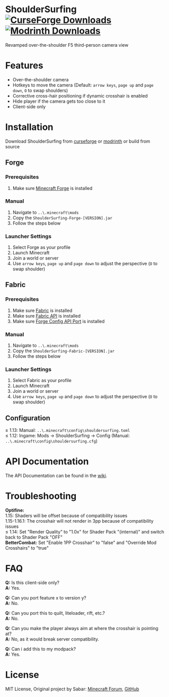 # ShoulderSurfing </br> [![CurseForge Downloads](https://img.shields.io/curseforge/dt/243190?style=flat-square&logo=curseforge&label=CurseForge&color=%23F16436)](https://www.curseforge.com/minecraft/mc-mods/shoulder-surfing-reloaded) [![Modrinth Downloads](https://img.shields.io/modrinth/dt/kepjj2sy?style=flat-square&logo=modrinth&label=Modrinth&color=%2300AF5C)](https://modrinth.com/mod/shoulder-surfing-reloaded) #
Revamped over-the-shoulder F5 third-person camera view

# Features #

* Over-the-shoulder camera
* Hotkeys to move the camera (Default: `arrow keys`, `page up` and `page down`, `O` to swap shoulders)
* Corrective cross-hair positioning if dynamic crosshair is enabled
* Hide player if the camera gets too close to it
* Client-side only

# Installation #

Download ShoulderSurfing from [curseforge](https://www.curseforge.com/minecraft/mc-mods/shoulder-surfing-reloaded/files/) or [modrinth](https://modrinth.com/mod/shoulder-surfing-reloaded) or build from source

## Forge ##

### Prerequisites ###

1. Make sure [Minecraft Forge](http://files.minecraftforge.net/) is installed

### Manual ###

1. Navigate to `..\.minecraft\mods`
2. Copy the `ShoulderSurfing-Forge-[VERSION].jar`
3. Follow the steps below

### Launcher Settings ###

1. Select Forge as your profile
2. Launch Minecraft
3. Join a world or server
4. Use `arrow keys`, `page up` and `page down` to adjust the perspective (`O` to swap shoulder)

## Fabric ##

### Prerequisites ###

1. Make sure [Fabric](https://fabricmc.net/) is installed
2. Make sure [Fabric API](https://www.curseforge.com/minecraft/mc-mods/fabric-api) is installed
3. Make sure [Forge Config API Port](https://www.curseforge.com/minecraft/mc-mods/forge-config-api-port-fabric) is installed

### Manual ###

1. Navigate to `..\.minecraft\mods`
2. Copy the `ShoulderSurfing-Fabric-[VERSION].jar`
3. Follow the steps below

### Launcher Settings ###

1. Select Fabric as your profile
2. Launch Minecraft
3. Join a world or server
4. Use `arrow keys`, `page up` and `page down` to adjust the perspective (`O` to swap shoulder)

## Configuration ##

≥ 1.13: Manual: `..\.minecraft\config\shouldersurfing.toml`  
≤ 1.12: Ingame: Mods -> ShoulderSurfing -> Config (Manual: `..\.minecraft\config\shouldersurfing.cfg`)

# API Documentation #

The API Documentation can be found in the [wiki](https://github.com/Exopandora/ShoulderSurfing/wiki).

# Troubleshooting #

**Optifine:**  
1.15: Shaders will be offset because of compatibility issues  
1.15-1.16.1: The crosshair will not render in 3pp because of compatibility issues  
≤ 1.14: Set "Render Quality" to "1.0x" for Shader Pack "(internal)" and switch back to Shader Pack "OFF"  
**BetterCombat:** Set "Enable 1PP Crosshair" to "false" and "Override Mod Crosshairs" to "true"

# FAQ #

**Q:** Is this client-side only?  
**A:** Yes.

**Q:** Can you port feature x to version y?  
**A:** No.

**Q:** Can you port this to quilt, liteloader, rift, etc.?  
**A:** No.

**Q:** Can you make the player always aim at where the crosshair is pointing at?  
**A:** No, as it would break server compatibility.

**Q:** Can i add this to my modpack?  
**A:** Yes.

# License #

MIT License, Original project by Sabar: [Minecraft Forum](https://www.minecraftforum.net/forums/mapping-and-modding-java-edition/minecraft-mods/1287308-shoulder-surfing-modded-third-person-camera), [GitHub](https://github.com/sabarjp/ShoulderSurfing)
